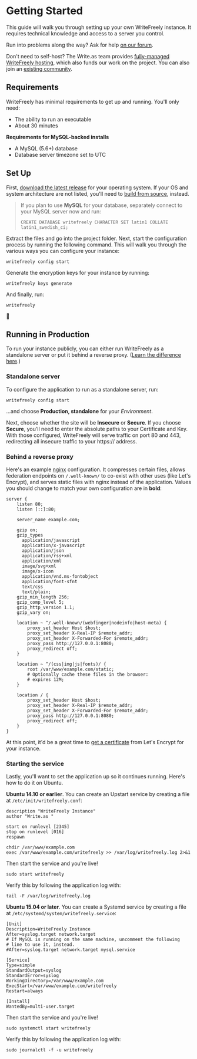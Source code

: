 # Getting Started

This guide will walk you through setting up your own WriteFreely instance. It requires technical knowledge and access to a server you control.

Run into problems along the way? Ask for help [on our forum](https://discuss.write.as/c/writefreely/installation).

Don't need to self-host? The Write.as team provides [fully-managed WriteFreely hosting](https://writefreely.org/services/hosting), which also funds our work on the project. You can also join an [existing community](https://writefreely.org/instances).

## Requirements

WriteFreely has minimal requirements to get up and running. You'll only need:

- The ability to run an executable
- About 30 minutes

**Requirements for MySQL-backed installs**

- A MySQL (5.6+) database
- Database server timezone set to UTC

## Set Up

First, [download the latest release](https://github.com/writefreely/writefreely/releases/latest) for your operating system. If your OS and system architecture are not listed, you'll need to [build from source](https://writefreely.org/docs/latest/developer/setup), instead.

> If you plan to use **MySQL** for your database, separately connect to your MySQL server now and run:
>
> ```
> CREATE DATABASE writefreely CHARACTER SET latin1 COLLATE latin1_swedish_ci;
> ```

Extract the files and go into the project folder. Next, start the configuration process by running the following command. This will walk you through the various ways you can configure your instance:

```
writefreely config start
```

Generate the encryption keys for your instance by running:

```
writefreely keys generate
```

And finally, run:

```
writefreely
```

🎉

## Running in Production

To run your instance publicly, you can either run WriteFreely as a standalone server or put it behind a reverse proxy. ([Learn the difference here](https://discuss.write.as/t/difference-between-standalone-and-reverse-proxy-install/663).)

### Standalone server

To configure the application to run as a standalone server, run:

```
writefreely config start
```

...and choose **Production, standalone** for your _Environment_.

Next, choose whether the site will be **Insecure** or **Secure**. If you choose **Secure**, you'll need to enter the absolute paths to your Certificate and Key. With those configured, WriteFreely will serve traffic on port 80 and 443, redirecting all insecure traffic to your https:// address.

### Behind a reverse proxy

Here's an example [nginx](https://www.nginx.com/) configuration. It compresses certain files, allows federation endpoints on `/.well-known/` to co-exist with other uses (like Let's Encrypt), and serves static files with nginx instead of the application. Values you should change to match your own configuration are in **bold**:

```
server {
    listen 80;
    listen [::]:80;

    server_name example.com;

    gzip on;
    gzip_types
      application/javascript
      application/x-javascript
      application/json
      application/rss+xml
      application/xml
      image/svg+xml
      image/x-icon
      application/vnd.ms-fontobject
      application/font-sfnt
      text/css
      text/plain;
    gzip_min_length 256;
    gzip_comp_level 5;
    gzip_http_version 1.1;
    gzip_vary on;

    location ~ ^/.well-known/(webfinger|nodeinfo|host-meta) {
        proxy_set_header Host $host;
        proxy_set_header X-Real-IP $remote_addr;
        proxy_set_header X-Forwarded-For $remote_addr;
        proxy_pass http://127.0.0.1:8080;
        proxy_redirect off;
    }

    location ~ ^/(css|img|js|fonts)/ {
        root /var/www/example.com/static;
        # Optionally cache these files in the browser:
        # expires 12M;
    }

    location / {
        proxy_set_header Host $host;
        proxy_set_header X-Real-IP $remote_addr;
        proxy_set_header X-Forwarded-For $remote_addr;
        proxy_pass http://127.0.0.1:8080;
        proxy_redirect off;
    }
}
```

At this point, it'd be a great time to [get a certificate](https://certbot.eff.org/) from Let's Encrypt for your instance.

### Starting the service

Lastly, you'll want to set the application up so it continues running. Here's how to do it on Ubuntu.

**Ubuntu 14.10 or earlier**. You can create an Upstart service by creating a file at `/etc/init/writefreely.conf`:

```
description "WriteFreely Instance"
author "Write.as "

start on runlevel [2345]
stop on runlevel [016]
respawn

chdir /var/www/example.com
exec /var/www/example.com/writefreely >> /var/log/writefreely.log 2>&1
```

Then start the service and you're live!

```
sudo start writefreely
```

Verify this by following the application log with:

```
tail -F /var/log/writefreely.log
```

**Ubuntu 15.04 or later**. You can create a Systemd service by creating a file at `/etc/systemd/system/writefreely.service`:

```
[Unit]
Description=WriteFreely Instance
After=syslog.target network.target
# If MySQL is running on the same machine, uncomment the following 
# line to use it, instead. 
#After=syslog.target network.target mysql.service

[Service]
Type=simple
StandardOutput=syslog
StandardError=syslog
WorkingDirectory=/var/www/example.com
ExecStart=/var/www/example.com/writefreely
Restart=always

[Install]
WantedBy=multi-user.target
```

Then start the service and you're live!

```
sudo systemctl start writefreely
```

Verify this by following the application log with:

```
sudo journalctl -f -u writefreely
```